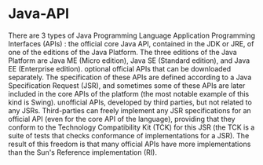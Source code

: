 Java-API
========

There are 3 types of Java Programming Language Application Programming Interfaces (APIs) : the official core Java API, contained in the JDK or JRE, of one of the editions of the Java Platform. The three editions of the Java Platform are Java ME (Micro edition), Java SE (Standard edition), and Java EE (Enterprise edition). optional official APIs that can be downloaded separately. The specification of these APIs are defined according to a Java Specification Request (JSR), and sometimes some of these APIs are later included in the core APIs of the platform (the most notable example of this kind is Swing). unofficial APIs, developed by third parties, but not related to any JSRs. Third-parties can freely implement any JSR specifications for an official API (even for the core API of the language), providing that they conform to the Technology Compatibility Kit (TCK) for this JSR (the TCK is a suite of tests that checks conformance of implementations for a JSR). The result of this freedom is that many official APIs have more implementations than the Sun's Reference implementation (RI).
